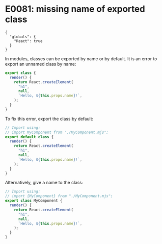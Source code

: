 # E0081: missing name of exported class

```config-for-examples
{
  "globals": {
    "React": true
  }
}
```

In modules, classes can be exported by name or by default. It is an error to
export an unnamed class by name:

```javascript
export class {
  render() {
    return React.createElement(
      "h1",
      null,
      `Hello, ${this.props.name}!`,
    );
  }
}
```

To fix this error, export the class by default:

```javascript
// Import using:
// import MyComponent from "./MyComponent.mjs";
export default class {
  render() {
    return React.createElement(
      "h1",
      null,
      `Hello, ${this.props.name}!`,
    );
  }
}
```

Alternatively, give a name to the class:

```javascript
// Import using:
// import {MyComponent} from "./MyComponent.mjs";
export class MyComponent {
  render() {
    return React.createElement(
      "h1",
      null,
      `Hello, ${this.props.name}!`,
    );
  }
}
```
